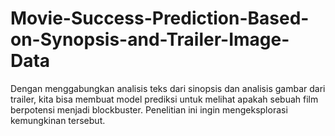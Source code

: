 # Movie-Success-Prediction-Based-on-Synopsis-and-Trailer-Image-Data

Dengan menggabungkan analisis teks dari sinopsis dan analisis gambar dari trailer, kita bisa membuat model prediksi untuk melihat apakah sebuah film berpotensi menjadi blockbuster. Penelitian ini ingin mengeksplorasi kemungkinan tersebut.
